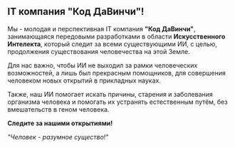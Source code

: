 ## IT компания "Код ДаВинчи"!

Мы - молодая и перспективная IT компания **"Код ДаВинчи"**, занимающаяся передовыми разработками в области **Искусственного Интелекта**, который следит за всеми существующими ИИ, с целью, продолжения существования человечества на этой Земле. 

Для нас важно, чтобы ИИ не выходил за рамки человеческих возможностей, а лишь был прекрасным помощников, для совершения человеком новых открытий в прикладных науках.  

Также, наш ИИ помогает искать причины, старения и заболевания организма человека и помогать их устранять естественным путём, без вмешательств в геном человека.

**Следите за нашими открытиями!**

*"Человек - разумное существо!"*